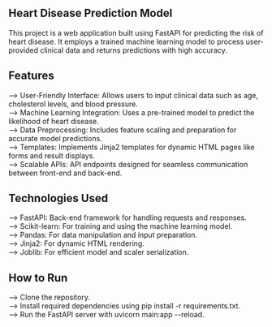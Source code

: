 ## Heart Disease Prediction Model
This project is a web application built using FastAPI for predicting the risk of heart disease. It employs a trained machine learning model to process user-provided clinical data and returns predictions with high accuracy.

## Features
--> User-Friendly Interface:  Allows users to input clinical data such as age, cholesterol levels, and blood pressure.<br/>
--> Machine Learning Integration:  Uses a pre-trained model to predict the likelihood of heart disease.<br/>
--> Data Preprocessing:  Includes feature scaling and preparation for accurate model predictions.<br/>
--> Templates:  Implements Jinja2 templates for dynamic HTML pages like forms and result displays.<br/>
--> Scalable APIs: API endpoints designed for seamless communication between front-end and back-end.<br/>

## Technologies Used
--> FastAPI: Back-end framework for handling requests and responses.<br/>
--> Scikit-learn: For training and using the machine learning model.<br/>
--> Pandas: For data manipulation and input preparation.<br/>
--> Jinja2: For dynamic HTML rendering.<br/>
--> Joblib: For efficient model and scaler serialization.<br/>

## How to Run
--> Clone the repository.<br/>
--> Install required dependencies using pip install -r requirements.txt.<br/>
--> Run the FastAPI server with uvicorn main:app --reload.<br/>

